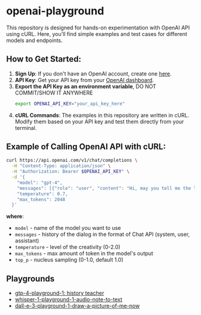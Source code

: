 # openai-playground

This repository is designed for hands-on experimentation with OpenAI API using cURL. Here, you'll find simple examples and test cases for different models and endpoints.

## How to Get Started:

1. **Sign Up**: If you don't have an OpenAI account, create one [here](https://platform.openai.com/signup).
2. **API Key**: Get your API key from your [OpenAI dashboard](https://platform.openai.com/account/api-keys).
3. **Export the API Key as an environment variable**, DO NOT COMMIT/SHOW IT ANYWHERE
   ```bash
   export OPENAI_API_KEY="your_api_key_here"
   ```
4. **cURL Commands**: The examples in this repository are written in cURL. Modify them based on your API key and test them directly from your terminal.

## Example of Calling OpenAI API with cURL:

```bash
curl https://api.openai.com/v1/chat/completions \
  -H "Content-Type: application/json" \
  -H "Authorization: Bearer $OPENAI_API_KEY" \
  -d '{
    "model": "gpt-4",
    "messages": [{"role": "user", "content": "Hi, may you tell me the list of most valuable Einstein discoveries?"}],
    "temperature": 0.7,
    "max_tokens": 2048
  }'
```
**where**:
* ```model``` - name of the model you want to use
* ```messages``` - history of the dialog in the format of Chat API (system, user, assistant)
* ```temperature``` - level of the creativity (0-2.0)
* ```max_tokens``` - max amount of token in the model's output
* ```top_p``` - nucleus sampling (0-1.0, default 1.0)


## Playgrounds
* [gtp-4-playground-1: history teacher](/gpt-4-playground-1-history-teacher.md)
* [whisper-1-playground-1-audio-note-to-text](/whisper-1-playground-1-audio-note-to-text.md)
* [dall-e-3-playground-1-draw-a-picture-of-me-now](/dall-e-3-playground-1-draw-a-picture-of-me-now.md)